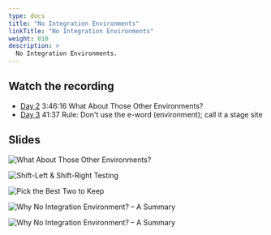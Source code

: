 ```yaml
---
type: docs
title: "No Integration Environments"
linkTitle: "No Integration Environments"
weight: 010
description: >
  No Integration Environments.
---
```


## Watch the recording

- [Day 2](https://onbeco.sharepoint.com/sites/Technology/Shared%20Documents/General/Architecture/Presentations/Onbe%20Microservices%20Bootcamp/Recorded%20Sessions/Bootcamp%202021-09-16%20Day%202.mp4)
  3:46:16 What About Those Other Environments?
 - [Day 3](https://onbeco.sharepoint.com/sites/Technology/Shared%20Documents/General/Architecture/Presentations/Onbe%20Microservices%20Bootcamp/Recorded%20Sessions/Bootcamp%202021-09-17%20Day%203.mp4)
   41:37 Rule: Don't use the e-word (environment); call it a stage site

## Slides

![What About Those Other Environments?](/images/bootcamp-slides/microservices-bootcamp/Slide59.PNG)

![Shift-Left & Shift-Right Testing](/images/bootcamp-slides/microservices-bootcamp/Slide183.PNG)

![Pick the Best Two to Keep](/images/bootcamp-slides/microservices-bootcamp/Slide184.PNG)

![Why No Integration Environment? – A Summary](/images/bootcamp-slides/microservices-bootcamp/Slide185.PNG)

![Why No Integration Environment? – A Summary](/images/bootcamp-slides/microservices-bootcamp/Slide186.PNG)
